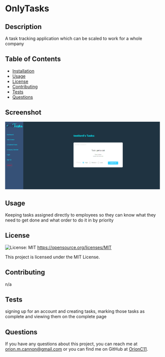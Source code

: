 # OnlyTasks

## Description

A task tracking application which can be scaled to work for a whole company

## Table of Contents

- [Installation](#installation)
- [Usage](#usage)
- [License](#license)
- [Contributing](#contributing)
- [Tests](#tests)
- [Questions](#questions)

## Screenshot

![Screenshot](./Images/ScreenshotHome.png)

## Usage

Keeping tasks assigned directly to employees so they can know what they need to get done and what order to do it in by priority

## License

![License: MIT](https://img.shields.io/badge/License-MIT-yellow.svg)
https://opensource.org/licenses/MIT

This project is licensed under the MIT License.

## Contributing

n/a

## Tests

signing up for an account and creating tasks, marking those tasks as complete and viewing them on the complete page

## Questions

If you have any questions about this project, you can reach me at orion.m.cannon@gmail.com
or you can find me on GitHub at [OrionC11](https://github.com/OrionC11).
